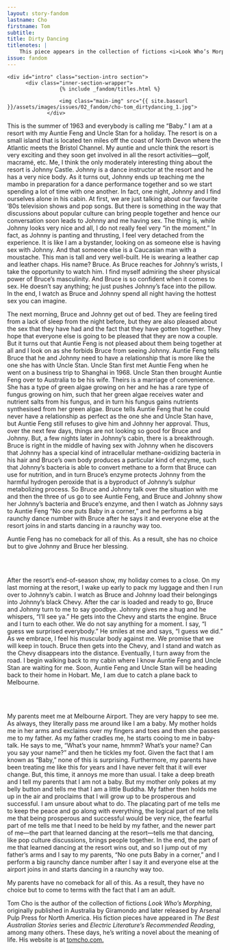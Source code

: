 ```yaml
---
layout: story-fandom
lastname: Cho
firstname: Tom
subtitle: 
title: Dirty Dancing
titlenotes: |  
    This piece appears in the collection of fictions <i>Look Who’s Morphing</i>, published by Arsenal Pulp Press.
issue: fandom
---
```


<style>




.title-info {
    z-index: 99;
    position: relative;
}

.title-notes {
  width: 60%;
  font-size: 1.5em;
}
.section img {
    position: absolute;
    bottom: 20%;
    right: 10%;
}

.fandom-page-wrapper .title-info {
  text-align: left;
}

.fandom-page-wrapper .story-title {
    text-align: left;
    padding: 0;
}

#intro img {
    position: absolute;
}

.main-img {
  width: 35%;
}

</style>


<div class="dirty-dancing story">

	<div id="intro" class="section-intro section">
          <div class="inner-section-wrapper">
                     {% include _fandom/titles.html %}

                     <img class="main-img" src="{{ site.baseurl }}/assets/images/issues/02_fandom/cho-tom_dirtydancing_1.jpg">
                 </div>
</div><!-- /section-intro -->
<div class="section-intro-text section">
                <div class="inner-section-wrapper">
    <div class="text-wrapper"><p>This is the summer of 1963 and everybody is calling me “Baby.” I am at a resort with my Auntie Feng and Uncle Stan for a holiday. The resort is on a small island that is located ten miles off the coast of North Devon where the Atlantic meets the Bristol Channel. My auntie and uncle think the resort is very exciting and they soon get involved in all the resort activities—golf, macramé, etc. Me, I think the only moderately interesting thing about the resort is Johnny Castle. Johnny is a dance instructor at the resort and he has a very nice body. As it turns out, Johnny ends up teaching me the mambo in preparation for a dance performance together and so we start spending a lot of time with one another. In fact, one night, Johnny and I find ourselves alone in his cabin. At first, we are just talking about our favourite ’80s television shows and pop songs. But there is something in the way that discussions about popular culture can bring people together and hence our conversation soon leads to Johnny and me having sex. The thing is, while Johnny looks very nice and all, I do not really feel very “in the moment.” In fact, as Johnny is panting and thrusting, I feel very detached from the experience. It is like I am a bystander, looking on as someone else is having sex with Johnny. And that someone else is a Caucasian man with a moustache. This man is tall and very well-built. He is wearing a leather cap and leather chaps. His name? Bruce. As Bruce reaches for Johnny’s wrists, I take the opportunity to watch him. I find myself admiring the sheer physical power of Bruce’s masculinity. And Bruce is so confident when it comes to sex. He doesn’t say anything; he just pushes Johnny’s face into the pillow. In the end, I watch as Bruce and Johnny spend all night having the hottest sex you can imagine. </p>
<p>The next morning, Bruce and Johnny get out of bed. They are feeling tired from a lack of sleep from the night before, but they are also pleased about the sex that they have had and the fact that they have gotten together. They hope that everyone else is going to be pleased that they are now a couple. But it turns out that Auntie Feng is not pleased about them being together at all and I look on as she forbids Bruce from seeing Johnny. Auntie Feng tells Bruce that he and Johnny need to have a relationship that is more like the one she has with Uncle Stan. Uncle Stan first met Auntie Feng when he went on a business trip to Shanghai in 1968. Uncle Stan then brought Auntie Feng over to Australia to be his wife. Theirs is a marriage of convenience. She has a type of green algae growing on her and he has a rare type of fungus growing on him, such that her green algae receives water and nutrient salts from his fungus, and in turn his fungus gains nutrients synthesised from her green algae. Bruce tells Auntie Feng that he could never have a relationship as perfect as the one she and Uncle Stan have, but Auntie Feng still refuses to give him and Johnny her approval. Thus, over the next few days, things are not looking so good for Bruce and Johnny. But, a few nights later in Johnny’s cabin, there is a breakthrough. Bruce is right in the middle of having sex with Johnny when he discovers that Johnny has a special kind of intracellular methane-oxidizing bacteria in his hair and Bruce’s own body produces a particular kind of enzyme, such that Johnny’s bacteria is able to convert methane to a form that Bruce can use for nutrition, and in turn Bruce’s enzyme protects Johnny from the harmful hydrogen peroxide that is a byproduct of Johnny’s sulphur metabolizing process. So Bruce and Johnny talk over the situation with me and then the three of us go to see Auntie Feng, and Bruce and Johnny show her Johnny’s bacteria and Bruce’s enzyme, and then I watch as Johnny says to Auntie Feng “No one puts Baby in a corner,” and he performs a big raunchy dance number with Bruce after he says it and everyone else at the resort joins in and starts dancing in a raunchy way too.</p>
<p>Auntie Feng has no comeback for all of this. As a result, she has no choice but to give Johnny and Bruce her blessing.</p>
<br><br>
<p>After the resort’s end-of-season show, my holiday comes to a close. On my last morning at the resort, I wake up early to pack my luggage and then I run over to Johnny’s cabin. I watch as Bruce and Johnny load their belongings into Johnny’s black Chevy. After the car is loaded and ready to go, Bruce and Johnny turn to me to say goodbye. Johnny gives me a hug and he whispers, “I’ll see ya.” He gets into the Chevy and starts the engine. Bruce and I turn to each other. We do not say anything for a moment. I say, “I guess we surprised everybody.” He smiles at me and says, “I guess we did.” As we embrace, I feel his muscular body against me. We promise that we will keep in touch. Bruce then gets into the Chevy, and I stand and watch as the Chevy disappears into the distance. Eventually, I turn away from the road. I begin walking back to my cabin where I know Auntie Feng and Uncle Stan are waiting for me. Soon, Auntie Feng and Uncle Stan will be heading back to their home in Hobart. Me, I am due to catch a plane back to Melbourne.</p><br><br>
<p>My parents meet me at Melbourne Airport. They are very happy to see me. As always, they literally pass me around like I am a baby. My mother holds me in her arms and exclaims over my fingers and toes and then she passes me to my father. As my father cradles me, he starts cooing to me in baby-talk. He says to me, “What’s your name, hmmm? What’s your name? Can you say your name?” and then he tickles my foot. Given the fact that I am known as “Baby,” none of this is surprising. Furthermore, my parents have been treating me like this for years and I have never felt that it will ever change. But, this time, it annoys me more than usual. I take a deep breath and I tell my parents that I am not a baby. But my mother only pokes at my belly button and tells me that I am a little Buddha. My father then holds me up in the air and proclaims that I will grow up to be prosperous and successful. I am unsure about what to do. The placating part of me tells me to keep the peace and go along with everything, the logical part of me tells me that being prosperous and successful would be very nice, the fearful part of me tells me that I need to be held by my father, and the newer part of me—the part that learned dancing at the resort—tells me that dancing, like pop culture discussions, brings people together. In the end, the part of me that learned dancing at the resort wins out, and so I jump out of my father’s arms and I say to my parents, “No one puts Baby in a corner,” and I perform a big raunchy dance number after I say it and everyone else at the airport joins in and starts dancing in a raunchy way too.</p>
<p>My parents have no comeback for all of this. As a result, they have no choice but to come to terms with the fact that I am an adult.</p>

</div><!-- / text-wrapper -->

</div><!-- / inner-section-wrapper-->
</div><!-- / section-intro-text-->
</div><!-- end story-wrapper -->

<div class="section-three notes section">
    <div class="inner-section-wrapper">
    <div class="text-wrapper">
         <p>Tom Cho is the author of the collection of fictions <i>Look Who’s Morphing</i>, originally published in Australia by Giramondo and later released by Arsenal Pulp Press for North America. His fiction pieces have appeared in <i>The Best Australian Stories</i> series and <i>Electric Literature’s Recommended Reading</i>, among many others. These days, he’s writing a novel about the meaning of life. His website is at 
          <a href="http://www.tomcho.com">tomcho.com.</a></p>

</div></div></div>

<script>
    var imgSrc = '{{ site.baseurl }}/assets/images/issues/02_fandom/cho-tom_dirtydancing_1.jpg';


  function generateImage() {
  var img = document.createElement('img')
  var container = document.getElementById("intro");
    var availW = container.offsetWidth  - 60;
    var availH = container.offsetHeight  - 60;
    var randomY = Math.round(Math.random() * availH) + 'px';
    var randomX = Math.round(Math.random() * availW) + 'px';

  img.src = imgSrc;
  img.setAttribute("height", "61");
img.setAttribute("width", "90");
img.style.left = randomX;
img.style.top = randomY;
  
  return img;
}

for (var i = 0; i < 20; i++ ) {
  document.getElementById("intro").appendChild(generateImage());
}
</script>